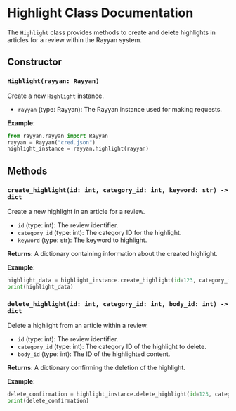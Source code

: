 # Highlight Class Documentation

The `Highlight` class provides methods to create and delete highlights in articles for a review within the Rayyan system.

## Constructor

### `Highlight(rayyan: Rayyan)`

Create a new `Highlight` instance.

- `rayyan` (type: Rayyan): The Rayyan instance used for making requests.

**Example**:

```python
from rayyan.rayyan import Rayyan
rayyan = Rayyan("cred.json")
highlight_instance = rayyan.highlight(rayyan)
```

## Methods

### `create_highlight(id: int, category_id: int, keyword: str) -> dict`

Create a new highlight in an article for a review.

- `id` (type: int): The review identifier.
- `category_id` (type: int): The category ID for the highlight.
- `keyword` (type: str): The keyword to highlight.

**Returns**: A dictionary containing information about the created highlight.

**Example**:

```python
highlight_data = highlight_instance.create_highlight(id=123, category_id=456, keyword="important term")
print(highlight_data)
```

### `delete_highlight(id: int, category_id: int, body_id: int) -> dict`

Delete a highlight from an article within a review.

- `id` (type: int): The review identifier.
- `category_id` (type: int): The category ID of the highlight to delete.
- `body_id` (type: int): The ID of the highlighted content.

**Returns**: A dictionary confirming the deletion of the highlight.

**Example**:

```python
delete_confirmation = highlight_instance.delete_highlight(id=123, category_id=456, body_id=789)
print(delete_confirmation)
```
